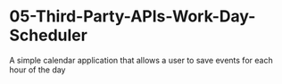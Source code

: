 # 05-Third-Party-APIs-Work-Day-Scheduler
 A simple calendar application that allows a user to save events for each hour of the day 
